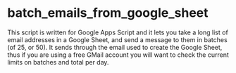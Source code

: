 # batch_emails_from_google_sheet

This script is written for Google Apps Script and it lets you take a long list of email addresses in a Google Sheet, and send a message to them in batches (of 25, or 50). It sends through the email used to create the Google Sheet, thus if you are using a free GMail account you will want to check the current limits on batches and total per day.
